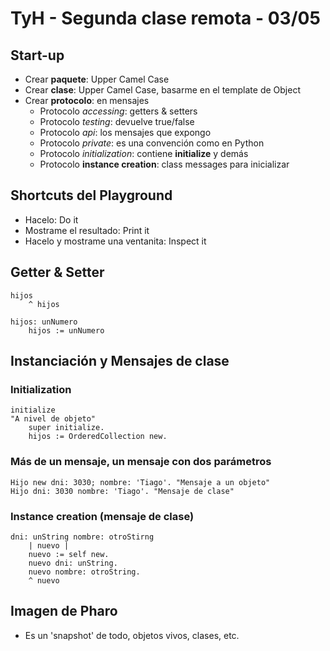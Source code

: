 # TyH - Segunda clase remota - 03/05

## Start-up
* Crear **paquete**: Upper Camel Case
* Crear **clase**: Upper Camel Case, basarme en el template de Object
* Crear **protocolo**: en mensajes
  * Protocolo *accessing*: getters & setters
  * Protocolo *testing*: devuelve true/false
  * Protocolo *api*: los mensajes que expongo
  * Protocolo *private*: es una convención como en Python
  * Protocolo *initialization*: contiene **initialize** y demás
  * Protocolo **instance creation**: class messages para inicializar

## Shortcuts del Playground
* Hacelo: Do it
* Mostrame el resultado: Print it
* Hacelo y mostrame una ventanita: Inspect it

## Getter & Setter
```smalltalk
hijos
    ^ hijos
```
```smalltalk
hijos: unNumero
    hijos := unNumero
```

## Instanciación y Mensajes de clase
### Initialization
```smalltalk
initialize
"A nivel de objeto"
    super initialize.
    hijos := OrderedCollection new.
```
### Más de un mensaje, un mensaje con dos parámetros
```smalltalk
Hijo new dni: 3030; nombre: 'Tiago'. "Mensaje a un objeto"
Hijo dni: 3030 nombre: 'Tiago'. "Mensaje de clase"
```
### Instance creation (mensaje de clase)
```smalltalk
dni: unString nombre: otroStirng
    | nuevo |
    nuevo := self new.
    nuevo dni: unString.
    nuevo nombre: otroString.
    ^ nuevo
```

## Imagen de Pharo
* Es un 'snapshot' de todo, objetos vivos, clases, etc.